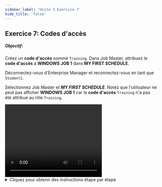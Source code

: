 ```yaml
---
sidebar_label: 'Unite 3 Exercice 7'
hide_title: 'false'
---
```


## Exercice 7: Codes d'accès

##### Objectif:

Créez un **code d'accès** nommé ```Training```. Dans Job Master, attribuez le **code d'accès** à **WINDOWS JOB 1** dans **MY FIRST SCHEDULE**.

Déconnectez-vous d'Enterprise Manager et reconnectez-vous en tant que ```Student1```.

Sélectionnez Job Master et ***MY FIRST SCHEDULE***. Notez que l'utilisateur ne peut pas afficher **WINDOWS JOB 1** car le **code d'accès** ```Training``` n'a pas été attribué au rôle ```Training```.


<div>
<video width="320" height="240" controls>
  <source src="videobasic/U3E7.mp4" type="video/mp4"></source>
Your browser does not support the video tag.
</video>
</div>

<details>

<summary>Cliquez pour obtenir des instructions étape par étape</summary>

1. Sous la rubrique **Security**, double-cliquez sur **Access Codes**.
2. Cliquez sur le bouton **Add** dans la barre d'outils **Access Codes**.
3. Tapez ```Training``` dans le champ **Name**.
4. Tapez **Ceci est un code d'accès pour la formation**. dans le champ Documentation.
5. Cliquez sur le bouton **Save** dans la barre d'outils **Access Codes**.
6. Fermez l'onglet **Codes d'accès**.
7. Assurez-vous que vous êtes connecté avec votre identifiant ```SMATRAINING\SMAUSER```.
8. Sous la rubrique **Administration**, double-cliquez sur **Job Master**.
9. Sélectionnez **My first schedule** dans la liste déroulante **Schedule**.
10. Sélectionnez **Windows Job 1** dans la liste déroulante **Job**.
11. Dans la liste déroulante **Access Code**, sélectionnez **Training**.
12. Cliquez sur **Save** pour enregistrer le Job et fermez l'onglet **Job Master**.
13. Déconnectez-vous d'Enterprise Manager. Cliquez sur le bouton Logout ou sélectionnez Logout dans la barre de menus d'Enterprise Manager.
14. Cliquez sur **OK** pour confirmer que vous vous déconnectez.
15. À partir de l'écran de connexion OpCon / xps, tapez ```Student1``` dans le champ **Username** et ```Password1``` dans le champ **Password**. Cliquez sur Login pour vous connecter.
16. Sous la rubrique **Administration**, double-cliquez sur **Job Master**.
17. Sélectionnez **My first Schedule** dans la liste déroulante **Schedule**.
18. Cliquez sur la liste déroulante Job. Que voyez-vous ? Pourquoi ?
19. Fermez l'onglet **Job Master**, puis déconnectez-vous d'Enterprise Manager. Cliquez sur **OK** pour confirmer que vous vous déconnectez.
20. À partir de l'écran de connexion OpCon / xps, laissez les champs **Username** et **Password** vides et cliquez sur **Login**.

</details>